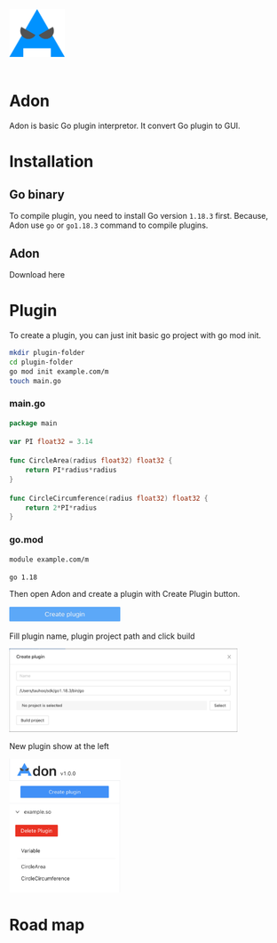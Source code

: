 <img src="./resources/logo.png" width="100px" style="margin-bottom: 20px;"/>

# Adon
Adon is basic Go plugin interpretor. It convert Go plugin to GUI.

# Installation
## Go binary
To compile plugin, you need to install Go version `1.18.3` first. Because, Adon use `go` or `go1.18.3` command to compile plugins.
## Adon
Download here

# Plugin
To create a plugin, you can just init basic go project with go mod init.
```bash
mkdir plugin-folder
cd plugin-folder
go mod init example.com/m
touch main.go
```

### main.go
```go
package main

var PI float32 = 3.14

func CircleArea(radius float32) float32 {
	return PI*radius*radius
}

func CircleCircumference(radius float32) float32 {
	return 2*PI*radius
}
```

### go.mod
```
module example.com/m

go 1.18
```

Then open Adon and create a plugin with Create Plugin button. 

<img src="readme-assets/create-button.png" width="200px">

Fill plugin name, plugin project path and click build

<img src="readme-assets/create-modal.png" height="150px">

New plugin show at the left

<img src="readme-assets/plugin-menu.png" width="200px">

# Road map